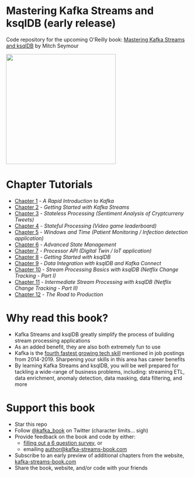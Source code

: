 # Mastering Kafka Streams and ksqlDB (early release)
Code repository for the upcoming O'Reilly book: [Mastering Kafka Streams and ksqlDB][book] by Mitch Seymour

<a href="https://www.kafka-streams-book.com/"><img src="https://mcusercontent.com/987def4caf0bb040419d778f2/images/81c6be7f-c833-4e12-a893-22545aaf7304.jpg" width="300"></a>

[book]: https://www.kafka-streams-book.com/

# Chapter Tutorials
  - [Chapter 1](chapter-01) - _A Rapid Introduction to Kafka_
  - [Chapter 2](chapter-02) - _Getting Started with Kafka Streams_
  - [Chapter 3](chapter-03) - _Stateless Processing (Sentiment Analysis of Cryptcurreny Tweets)_
  - [Chapter 4](chapter-04) - _Stateful Processing (Video game leaderboard)_
  - [Chapter 5](chapter-05) - _Windows and Time (Patient Monitoring / Infection detection application)_
  - [Chapter 6](chapter-06) - _Advanced State Management_
  - [Chapter 7](chapter-07) - _Processor API (Digital Twin / IoT application)_
  - [Chapter 8](chapter-08) - _Getting Started with ksqlDB_
  - [Chapter 9](chapter-09) - _Data Integration with ksqlDB and Kafka Connect_
  - [Chapter 10](chapter-10) - _Stream Processing Basics with ksqlDB (Netflix Change Tracking - Part I)_
  - [Chapter 11](chapter-11) - _Intermediate Stream Processing with ksqlDB (Netflix Change Tracking - Part II)_
  - [Chapter 12](chapter-12) - _The Road to Production_

# Why read this book?

- Kafka Streams and ksqlDB greatly simplify the process of building stream processing applications
- As an added benefit, they are also both extremely fun to use
- Kafka is the [fourth fastest growing tech skill][indeed] mentioned in job postings from 2014-2019. Sharpening your skills in this area has career benefits
- By learning Kafka Streams and ksqlDB, you will be well prepared for tackling a wide-range of business problems, including: streaming ETL, data enrichment, anomaly detection, data masking, data filtering, and more


[indeed]: https://www.techrepublic.com/article/the-20-fastest-rising-and-sharpest-declining-tech-skills-of-the-past-5-years/


# Support this book
- Star this repo
- Follow [@kafka_book][twitter] on Twitter (character limits... sigh)
- Provide feedback on the book and code by either:
  - [filling out a 6 question survey][survey], or
  - emailing author@kafka-streams-book.com
- Subscribe to an early preview of additional chapters from the website, [kafka-streams-book.com][website]
- Share the book, website, and/or code with your friends

[survey]: https://kafka-streams-book.typeform.com/to/TWuRwK
[twitter]: https://twitter.com/kafka_book
[website]: https://www.kafka-streams-book.com/
